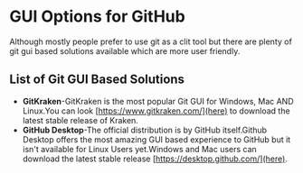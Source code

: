# GUI Options for GitHub

Although mostly people prefer to use git as a clit tool but there are plenty of git gui based solutions available which are more user friendly.

## List of Git GUI Based Solutions

* **GitKraken**-GitKraken is the most popular Git GUI for Windows, Mac AND Linux.You can look  [https://www.gitkraken.com/](here) to download the latest stable release of Kraken.
* **GitHub Desktop**-The official distribution is by GitHub itself.Github Desktop offers the most amazing GUI based experience to GitHub but it isn't available for Linux Users yet.Windows and Mac users can download the latest stable release [https://desktop.github.com/](here).